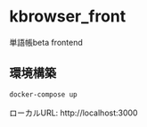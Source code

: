 # kbrowser_front
単語帳beta frontend

## 環境構築
```sh
docker-compose up
```

ローカルURL: http://localhost:3000
